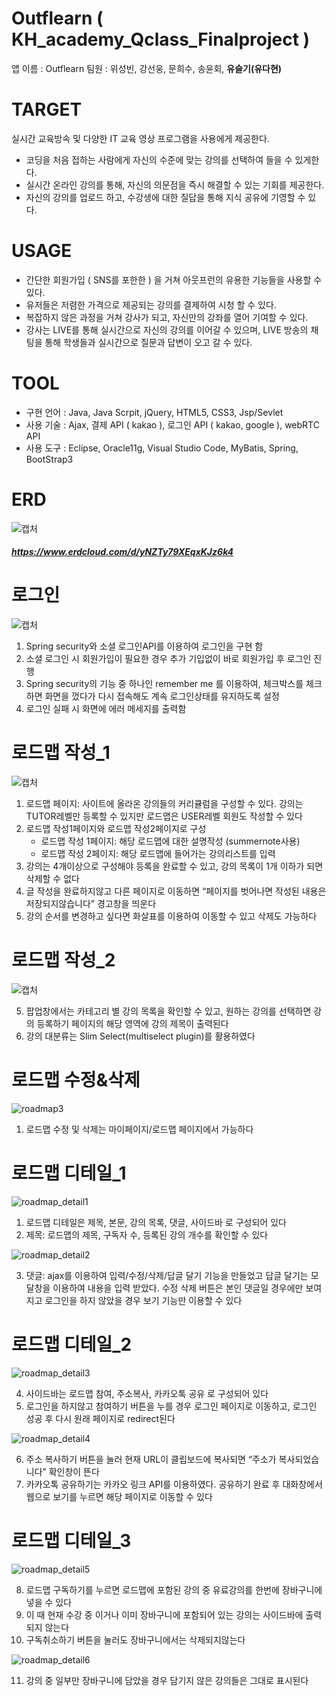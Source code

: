 # Outflearn ( KH_academy_Qclass_Finalproject )

앱 이름 : Outflearn
팀원 : 위성빈, 강선웅, 문희수, 송윤회, __유슬기(유다현)__

# TARGET

실시간 교육방속 및 다양한 IT 교육 영상 프로그램을 사용에게 제공한다.

 - 코딩을 처음 접하는 사람에게 자신의 수준에 맞는 강의를 선택하여 들을 수 있게한다.
 - 실시간 온라인 강의를 통해, 자신의 의문점을 즉시 해결할 수 있는 기회를 제공한다.
 - 자신의 강의를 업로드 하고, 수강생에 대한 질답을 통해 지식 공유에 기영할 수 있다.

# USAGE

 - 간단한 회원가입 ( SNS를 포한한 ) 을 거쳐 아웃프런의 유용한 기능들을 사용할 수 있다.
 - 유저들은 저렴한 가격으로 제공되는 강의를 결제하여 시청 할 수 있다.
 - 복잡하지 않은 과정을 거쳐 강사가 되고, 자신만의 강좌를 열어 기여할 수 있다.
 - 강사는 LIVE를 통해 실시간으로 자신의 강의를 이어갈 수 있으며, LIVE 방송의 채팅을 통해 학생들과 실시간으로 질문과 답변이 오고 갈 수 있다.
 
# TOOL

 - 구현 언어 : Java, Java Scrpit, jQuery, HTML5, CSS3, Jsp/Sevlet
 - 사용 기술 : Ajax, 결제 API ( kakao ), 로그인 API ( kakao, google ), webRTC API
 - 사용 도구 : Eclipse, Oracle11g, Visual Studio Code, MyBatis, Spring, BootStrap3

# ERD
![캡처](https://user-images.githubusercontent.com/58330668/108584198-bc7a3380-7382-11eb-93f3-f91d4bfd5a53.png)
##### https://www.erdcloud.com/d/yNZTy79XEqxKJz6k4

# 로그인
![캡처](https://user-images.githubusercontent.com/58330668/108584470-20056080-7385-11eb-88e4-d3e1a6ee2da4.PNG)

1. Spring security와 소셜 로그인API를 이용하여 로그인을 구현 함
2. 소셜 로그인 시 회원가입이 필요한 경우 추가 기입없이 바로 회원가입 후 로그인 진행
3. Spring security의 기능 중 하나인 remember me 를 이용하여, 체크박스를 체크하면 화면을 껐다가 다시 접속해도 계속 로그인상태를 유지하도록 설정
4. 로그인 실패 시 화면에 에러 메세지를 출력함

# 로드맵 작성_1
![캡처](https://user-images.githubusercontent.com/58330668/108584542-9013e680-7385-11eb-9f73-7c5185447048.png)

1. 로드맵 페이지: 사이트에 올라온 강의들의 커리큘럼을 구성할 수 있다. 강의는 TUTOR레벨만 등록할 수 있지만 로드맵은 USER레벨 회원도 작성할 수 있다
2. 로드맵 작성1페이지와 로드맵 작성2페이지로 구성
   - 로드맵 작성 1페이지: 해당 로드맵에 대한 설명작성 (summernote사용)  
   - 로드맵 작성 2페이지: 해당 로드맵에 들어가는 강의리스트를 입력
3. 강의는 4개이상으로 구성해야 등록을 완료할 수 있고, 강의 목록이 1개 이하가 되면 삭제할 수 없다
4. 글 작성을 완료하지않고 다른 페이지로 이동하면 “페이지를 벗어나면 작성된 내용은 저장되지않습니다” 경고창을 띄운다
5. 강의 순서를 변경하고 싶다면 화살표를 이용하여 이동할 수 있고 삭제도 가능하다

# 로드맵 작성_2
![캡처](https://user-images.githubusercontent.com/58330668/108584639-61e2d680-7386-11eb-8a98-83f9b5cf2e61.png)

5. 팝업창에서는 카테고리 별 강의 목록을 확인할 수 있고, 원하는 강의를 선택하면 강의 등록하기 페이지의 해당 영역에 강의 제목이 출력된다
6. 강의 대분류는 Slim Select(multiselect plugin)를 활용하였다

# 로드맵 수정&삭제
![roadmap3](https://user-images.githubusercontent.com/58330668/108584669-9c4c7380-7386-11eb-9b40-72ffbf69858a.png)

1. 로드맵 수정 및 삭제는 마이페이지/로드맵 페이지에서 가능하다

# 로드맵 디테일_1
![roadmap_detail1](https://user-images.githubusercontent.com/58330668/108584699-d3bb2000-7386-11eb-842f-b26b2a4c2be3.png)

1. 로드맵 디테일은 제목, 본문, 강의 목록, 댓글, 사이드바 로 구성되어 있다
2. 제목: 로드맵의 제목, 구독자 수, 등록된 강의 개수를 확인할 수 있다

![roadmap_detail2](https://user-images.githubusercontent.com/58330668/108584714-e46b9600-7386-11eb-8da2-1f9a48d0a8eb.png)

3. 댓글: ajax를 이용하여 입력/수정/삭제/답글 달기 기능을 만들었고 답글 달기는 모달창을 이용하여 내용을 입력 받았다. 
   수정 삭제 버튼은 본인 댓글일 경우에만 보여지고 로그인을 하지 않았을 경우 보기 기능만 이용할 수 있다

# 로드맵 디테일_2
![roadmap_detail3](https://user-images.githubusercontent.com/58330668/108584778-50e69500-7387-11eb-98c6-3b36ffa878f7.png)

4. 사이드바는 로드맵 참여, 주소복사, 카카오톡 공유 로 구성되어 있다
5. 로그인을 하지않고 참여하기 버튼을 누를 경우 로그인 페이지로 이동하고, 로그인 성공 후 다시 원래 페이지로 redirect된다

![roadmap_detail4](https://user-images.githubusercontent.com/58330668/108584786-652a9200-7387-11eb-9d15-e47be4438fdc.png)

6. 주소 복사하기 버튼을 눌러 현재 URL이 클립보드에 복사되면 “주소가 복사되었습니다” 확인창이 뜬다
7. 카카오톡 공유하기는 카카오 링크 API를 이용하였다. 공유하기 완료 후 대화창에서 웹으로 보기를 누르면 해당 페이지로 이동할 수 있다

# 로드맵 디테일_3
![roadmap_detail5](https://user-images.githubusercontent.com/58330668/108584810-85f2e780-7387-11eb-8b57-7acfcdffcd33.png)

8. 로드맵 구독하기를 누르면 로드맵에 포함된 강의 중 유료강의를 한번에 장바구니에 넣을 수 있다
9. 이 때 현재 수강 중 이거나 이미 장바구니에 포함되어 있는 강의는 사이드바에 출력되지 않는다
10. 구독취소하기 버튼을 눌러도 장바구니에서는 삭제되지않는다

![roadmap_detail6](https://user-images.githubusercontent.com/58330668/108584820-9c00a800-7387-11eb-8df2-2166de0ec474.png)

11. 강의 중 일부만 장바구니에 담았을 경우 담기지 않은 강의들은 그대로 표시된다


